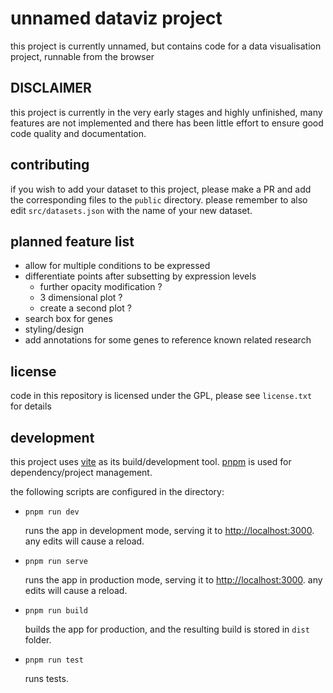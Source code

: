 # unnamed dataviz project

this project is currently unnamed, but contains code for a data visualisation project, runnable from the browser

## DISCLAIMER

this project is currently in the very early stages and highly unfinished, many features are not implemented and there has been little effort to ensure good code quality and documentation.

## contributing

if you wish to add your dataset to this project, please make a PR and add the corresponding files to the `public` directory.
please remember to also edit `src/datasets.json` with the name of your new dataset.

## planned feature list

- allow for multiple conditions to be expressed
- differentiate points after subsetting by expression levels
  - further opacity modification ?
  - 3 dimensional plot ?
  - create a second plot ?
- search box for genes
- styling/design
- add annotations for some genes to reference known related research

## license

code in this repository is licensed under the GPL, please see `license.txt` for details

## development

this project uses [vite](https://vitejs.dev/) as its build/development tool.
[pnpm](https://pnpm.io/) is used for dependency/project management.

the following scripts are configured in the directory:

- `pnpm run dev`

  runs the app in development mode, serving it to [http://localhost:3000](http://localhost:3000).
  any edits will cause a reload.

- `pnpm run serve`

  runs the app in production mode, serving it to [http://localhost:3000](http://localhost:3000).
  any edits will cause a reload.

- `pnpm run build`

  builds the app for production, and the resulting build is stored in `dist` folder.

- `pnpm run test`

  runs tests.
  